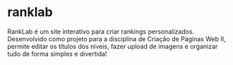 # ranklab
RankLab é um site interativo para criar rankings personalizados. Desenvolvido como projeto para a disciplina de Criação de Páginas Web II, permite editar os títulos dos níveis, fazer upload de imagens e organizar tudo de forma simples e divertida!
